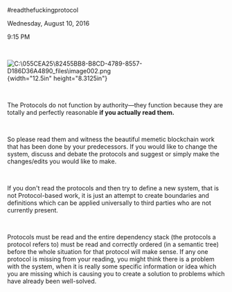 \#readthefuckingprotocol

Wednesday, August 10, 2016

9:15 PM

 

![C:\\055CEA25\\82455BB8-B8CD-4789-8557-D186D36A4890\_files\\image002.png](/media/image2.png){width="12.5in" height="8.3125in"}

 

The Protocols do not function by authority—they function because they are totally and perfectly reasonable **if you actually read them.**

 

So please read them and witness the beautiful memetic blockchain work that has been done by your predecessors. If you would like to change the system, discuss and debate the protocols and suggest or simply make the changes/edits you would like to make.

 

If you don't read the protocols and then try to define a new system, that is not Protocol-based work, it is just an attempt to create boundaries and definitions which can be applied universally to third parties who are not currently present.

 

Protocols must be read and the entire dependency stack (the protocols a protocol refers to) must be read and correctly ordered (in a semantic tree) before the whole situation for that protocol will make sense. If any one protocol is missing from your reading, you might think there is a problem with the system, when it is really some specific information or idea which you are missing which is causing you to create a solution to problems which have already been well-solved.

 

